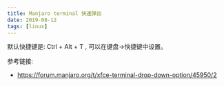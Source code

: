 ```yaml
---
title: Manjaro terminal 快速弹出
date: 2019-08-12
tags: [linux]
---
```


默认快捷键是: Ctrl + Alt + T  , 可以在键盘->快捷键中设置。

参考链接:
 * https://forum.manjaro.org/t/xfce-terminal-drop-down-option/45950/2